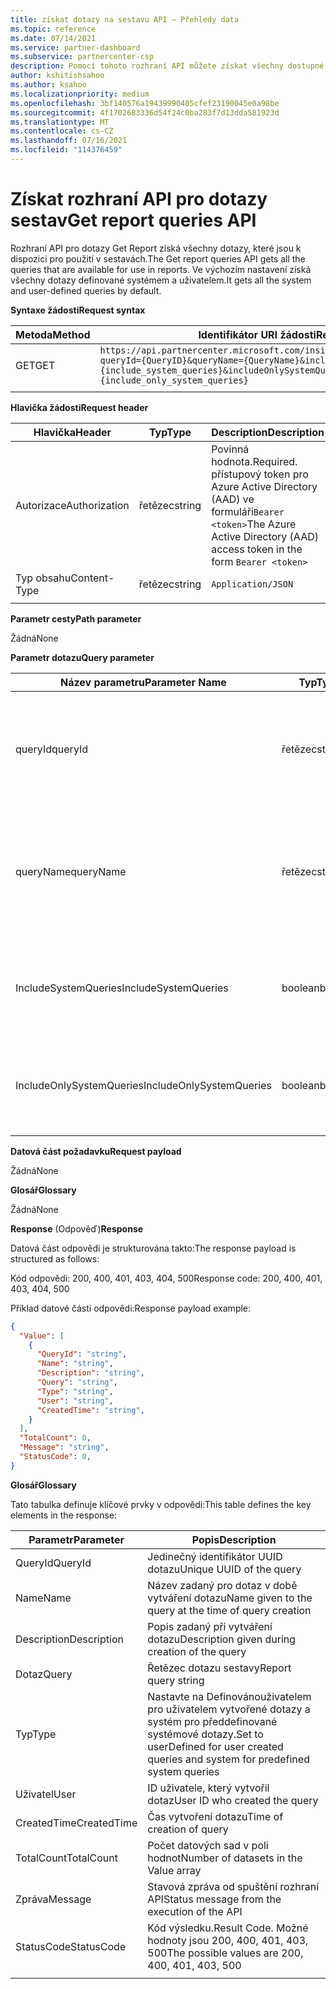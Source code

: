 ```yaml
---
title: získat dotazy na sestavu API – Přehledy data
ms.topic: reference
ms.date: 07/14/2021
ms.service: partner-dashboard
ms.subservice: partnercenter-csp
description: Pomocí tohoto rozhraní API můžete získat všechny dostupné dotazy pro použití v rozhraní API pro sestavy.
author: kshitishsahoo
ms.author: ksahoo
ms.localizationpriority: medium
ms.openlocfilehash: 3bf140576a19439990405cfef23190045e0a98be
ms.sourcegitcommit: 4f1702683336d54f24c0ba283f7d13dda581923d
ms.translationtype: MT
ms.contentlocale: cs-CZ
ms.lasthandoff: 07/16/2021
ms.locfileid: "114376459"
---
```

# <a name="get-report-queries-api"></a><span data-ttu-id="5e456-103">Získat rozhraní API pro dotazy sestav</span><span class="sxs-lookup"><span data-stu-id="5e456-103">Get report queries API</span></span>

<span data-ttu-id="5e456-104">Rozhraní API pro dotazy Get Report získá všechny dotazy, které jsou k dispozici pro použití v sestavách.</span><span class="sxs-lookup"><span data-stu-id="5e456-104">The Get report queries API gets all the queries that are available for use in reports.</span></span> <span data-ttu-id="5e456-105">Ve výchozím nastavení získá všechny dotazy definované systémem a uživatelem.</span><span class="sxs-lookup"><span data-stu-id="5e456-105">It gets all the system and user-defined queries by default.</span></span>

<span data-ttu-id="5e456-106">**Syntaxe žádosti**</span><span class="sxs-lookup"><span data-stu-id="5e456-106">**Request syntax**</span></span>

|    <span data-ttu-id="5e456-107">Metoda</span><span class="sxs-lookup"><span data-stu-id="5e456-107">Method</span></span>    |    <span data-ttu-id="5e456-108">Identifikátor URI žádosti</span><span class="sxs-lookup"><span data-stu-id="5e456-108">Request URI</span></span>    |
|    ----    |    ----    |
|    <span data-ttu-id="5e456-109">GET</span><span class="sxs-lookup"><span data-stu-id="5e456-109">GET</span></span>    |    `https://api.partnercenter.microsoft.com/insights/v1/mpn/ScheduledQueries?queryId={QueryID}&queryName={QueryName}&includeSystemQueries={include_system_queries}&includeOnlySystemQueries={include_only_system_queries}`     |
|        |        |

<span data-ttu-id="5e456-110">**Hlavička žádosti**</span><span class="sxs-lookup"><span data-stu-id="5e456-110">**Request header**</span></span>

|    <span data-ttu-id="5e456-111">Hlavička</span><span class="sxs-lookup"><span data-stu-id="5e456-111">Header</span></span>    |    <span data-ttu-id="5e456-112">Typ</span><span class="sxs-lookup"><span data-stu-id="5e456-112">Type</span></span>    |    <span data-ttu-id="5e456-113">Description</span><span class="sxs-lookup"><span data-stu-id="5e456-113">Description</span></span>    |
|    ----    |    ----    |    ----    |
|    <span data-ttu-id="5e456-114">Autorizace</span><span class="sxs-lookup"><span data-stu-id="5e456-114">Authorization</span></span>    |    <span data-ttu-id="5e456-115">řetězec</span><span class="sxs-lookup"><span data-stu-id="5e456-115">string</span></span>    |    <span data-ttu-id="5e456-116">Povinná hodnota.</span><span class="sxs-lookup"><span data-stu-id="5e456-116">Required.</span></span> <span data-ttu-id="5e456-117">přístupový token pro Azure Active Directory (AAD) ve formuláři`Bearer <token>`</span><span class="sxs-lookup"><span data-stu-id="5e456-117">The Azure Active Directory (AAD) access token in the form `Bearer <token>`</span></span>    |
|    <span data-ttu-id="5e456-118">Typ obsahu</span><span class="sxs-lookup"><span data-stu-id="5e456-118">Content-Type</span></span>    |    <span data-ttu-id="5e456-119">řetězec</span><span class="sxs-lookup"><span data-stu-id="5e456-119">string</span></span>    |    `Application/JSON`    |
|        |        |        |

<span data-ttu-id="5e456-120">**Parametr cesty**</span><span class="sxs-lookup"><span data-stu-id="5e456-120">**Path parameter**</span></span>

<span data-ttu-id="5e456-121">Žádná</span><span class="sxs-lookup"><span data-stu-id="5e456-121">None</span></span>

<span data-ttu-id="5e456-122">**Parametr dotazu**</span><span class="sxs-lookup"><span data-stu-id="5e456-122">**Query parameter**</span></span>

|    <span data-ttu-id="5e456-123">Název parametru</span><span class="sxs-lookup"><span data-stu-id="5e456-123">Parameter Name</span></span>    |    <span data-ttu-id="5e456-124">Typ</span><span class="sxs-lookup"><span data-stu-id="5e456-124">Type</span></span>    |    <span data-ttu-id="5e456-125">Vyžadováno</span><span class="sxs-lookup"><span data-stu-id="5e456-125">Required</span></span>    |    <span data-ttu-id="5e456-126">Popis</span><span class="sxs-lookup"><span data-stu-id="5e456-126">Description</span></span>    |
|    ----    |    ----    |    ----    |    ----    |
|    <span data-ttu-id="5e456-127">queryId</span><span class="sxs-lookup"><span data-stu-id="5e456-127">queryId</span></span>     |    <span data-ttu-id="5e456-128">řetězec</span><span class="sxs-lookup"><span data-stu-id="5e456-128">string</span></span>     |    <span data-ttu-id="5e456-129">No</span><span class="sxs-lookup"><span data-stu-id="5e456-129">No</span></span>    |    <span data-ttu-id="5e456-130">Filtr pro získání podrobností o dotazech s ID uvedeným v argumentu</span><span class="sxs-lookup"><span data-stu-id="5e456-130">Filter to get details of only queries with the ID given in the argument</span></span>     |
|    <span data-ttu-id="5e456-131">queryName</span><span class="sxs-lookup"><span data-stu-id="5e456-131">queryName</span></span>     |    <span data-ttu-id="5e456-132">řetězec</span><span class="sxs-lookup"><span data-stu-id="5e456-132">string</span></span>     |    <span data-ttu-id="5e456-133">No</span><span class="sxs-lookup"><span data-stu-id="5e456-133">No</span></span>    |    <span data-ttu-id="5e456-134">Filtr, který získá podrobné informace o dotazech s názvem zadaným v argumentu</span><span class="sxs-lookup"><span data-stu-id="5e456-134">Filter to get details of only queries with the name given in the argument</span></span>     |
|    <span data-ttu-id="5e456-135">IncludeSystemQueries</span><span class="sxs-lookup"><span data-stu-id="5e456-135">IncludeSystemQueries</span></span>     |    <span data-ttu-id="5e456-136">boolean</span><span class="sxs-lookup"><span data-stu-id="5e456-136">boolean</span></span>     |    <span data-ttu-id="5e456-137">No</span><span class="sxs-lookup"><span data-stu-id="5e456-137">No</span></span>    |    <span data-ttu-id="5e456-138">Zahrnout předdefinované systémové dotazy do odpovědi</span><span class="sxs-lookup"><span data-stu-id="5e456-138">Include predefined system queries in the response</span></span>     |
|    <span data-ttu-id="5e456-139">IncludeOnlySystemQueries</span><span class="sxs-lookup"><span data-stu-id="5e456-139">IncludeOnlySystemQueries</span></span>     |    <span data-ttu-id="5e456-140">boolean</span><span class="sxs-lookup"><span data-stu-id="5e456-140">boolean</span></span>     |    <span data-ttu-id="5e456-141">No</span><span class="sxs-lookup"><span data-stu-id="5e456-141">No</span></span>    |    <span data-ttu-id="5e456-142">Zahrnout do odpovědi pouze systémové dotazy</span><span class="sxs-lookup"><span data-stu-id="5e456-142">Include only system queries in the response</span></span>     |
|        |        |        |        |


<span data-ttu-id="5e456-143">**Datová část požadavku**</span><span class="sxs-lookup"><span data-stu-id="5e456-143">**Request payload**</span></span>

<span data-ttu-id="5e456-144">Žádná</span><span class="sxs-lookup"><span data-stu-id="5e456-144">None</span></span>

<span data-ttu-id="5e456-145">**Glosář**</span><span class="sxs-lookup"><span data-stu-id="5e456-145">**Glossary**</span></span>

<span data-ttu-id="5e456-146">Žádná</span><span class="sxs-lookup"><span data-stu-id="5e456-146">None</span></span>

<span data-ttu-id="5e456-147">**Response** (Odpověď)</span><span class="sxs-lookup"><span data-stu-id="5e456-147">**Response**</span></span>

<span data-ttu-id="5e456-148">Datová část odpovědi je strukturována takto:</span><span class="sxs-lookup"><span data-stu-id="5e456-148">The response payload is structured as follows:</span></span>

<span data-ttu-id="5e456-149">Kód odpovědi: 200, 400, 401, 403, 404, 500</span><span class="sxs-lookup"><span data-stu-id="5e456-149">Response code: 200, 400, 401, 403, 404, 500</span></span>

<span data-ttu-id="5e456-150">Příklad datové části odpovědi:</span><span class="sxs-lookup"><span data-stu-id="5e456-150">Response payload example:</span></span>

```json
{ 
  "Value": [ 
    { 
      "QueryId": "string", 
      "Name": "string", 
      "Description": "string", 
      "Query": "string", 
      "Type": "string", 
      "User": "string", 
      "CreatedTime": "string", 
    } 
  ], 
  "TotalCount": 0, 
  "Message": "string", 
  "StatusCode": 0, 
} 
```

<span data-ttu-id="5e456-151">**Glosář**</span><span class="sxs-lookup"><span data-stu-id="5e456-151">**Glossary**</span></span>

<span data-ttu-id="5e456-152">Tato tabulka definuje klíčové prvky v odpovědi:</span><span class="sxs-lookup"><span data-stu-id="5e456-152">This table defines the key elements in the response:</span></span>

|    <span data-ttu-id="5e456-153">Parametr</span><span class="sxs-lookup"><span data-stu-id="5e456-153">Parameter</span></span>    |    <span data-ttu-id="5e456-154">Popis</span><span class="sxs-lookup"><span data-stu-id="5e456-154">Description</span></span>    |
|    ----    |    ----    |
|    <span data-ttu-id="5e456-155">QueryId</span><span class="sxs-lookup"><span data-stu-id="5e456-155">QueryId</span></span>     |    <span data-ttu-id="5e456-156">Jedinečný identifikátor UUID dotazu</span><span class="sxs-lookup"><span data-stu-id="5e456-156">Unique UUID of the query</span></span>     |
|    <span data-ttu-id="5e456-157">Name</span><span class="sxs-lookup"><span data-stu-id="5e456-157">Name</span></span>     |    <span data-ttu-id="5e456-158">Název zadaný pro dotaz v době vytváření dotazu</span><span class="sxs-lookup"><span data-stu-id="5e456-158">Name given to the query at the time of query creation</span></span>     |
|    <span data-ttu-id="5e456-159">Description</span><span class="sxs-lookup"><span data-stu-id="5e456-159">Description</span></span>     |    <span data-ttu-id="5e456-160">Popis zadaný při vytváření dotazu</span><span class="sxs-lookup"><span data-stu-id="5e456-160">Description given during creation of the query</span></span>     |
|    <span data-ttu-id="5e456-161">Dotaz</span><span class="sxs-lookup"><span data-stu-id="5e456-161">Query</span></span>     |    <span data-ttu-id="5e456-162">Řetězec dotazu sestavy</span><span class="sxs-lookup"><span data-stu-id="5e456-162">Report query string</span></span>     |
|    <span data-ttu-id="5e456-163">Typ</span><span class="sxs-lookup"><span data-stu-id="5e456-163">Type</span></span>     |    <span data-ttu-id="5e456-164">Nastavte na Definovánouživatelem pro uživatelem vytvořené dotazy a systém pro předdefinované systémové dotazy.</span><span class="sxs-lookup"><span data-stu-id="5e456-164">Set to userDefined for user created queries and system for predefined system queries</span></span>     |
|    <span data-ttu-id="5e456-165">Uživatel</span><span class="sxs-lookup"><span data-stu-id="5e456-165">User</span></span>     |    <span data-ttu-id="5e456-166">ID uživatele, který vytvořil dotaz</span><span class="sxs-lookup"><span data-stu-id="5e456-166">User ID who created the query</span></span>     |
|    <span data-ttu-id="5e456-167">CreatedTime</span><span class="sxs-lookup"><span data-stu-id="5e456-167">CreatedTime</span></span>     |    <span data-ttu-id="5e456-168">Čas vytvoření dotazu</span><span class="sxs-lookup"><span data-stu-id="5e456-168">Time of creation of query</span></span>     |
|    <span data-ttu-id="5e456-169">TotalCount</span><span class="sxs-lookup"><span data-stu-id="5e456-169">TotalCount</span></span>     |    <span data-ttu-id="5e456-170">Počet datových sad v poli hodnot</span><span class="sxs-lookup"><span data-stu-id="5e456-170">Number of datasets in the Value array</span></span>     |
|    <span data-ttu-id="5e456-171">Zpráva</span><span class="sxs-lookup"><span data-stu-id="5e456-171">Message</span></span>     |    <span data-ttu-id="5e456-172">Stavová zpráva od spuštění rozhraní API</span><span class="sxs-lookup"><span data-stu-id="5e456-172">Status message from the execution of the API</span></span>     |
|    <span data-ttu-id="5e456-173">StatusCode</span><span class="sxs-lookup"><span data-stu-id="5e456-173">StatusCode</span></span>     |    <span data-ttu-id="5e456-174">Kód výsledku.</span><span class="sxs-lookup"><span data-stu-id="5e456-174">Result Code.</span></span> <span data-ttu-id="5e456-175">Možné hodnoty jsou 200, 400, 401, 403, 500</span><span class="sxs-lookup"><span data-stu-id="5e456-175">The possible values are 200, 400, 401, 403, 500</span></span>     |
|        |        |
